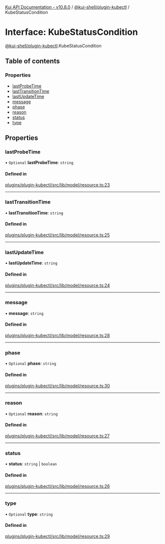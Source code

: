 [Kui API Documentation - v10.8.0](../README.md) / [@kui-shell/plugin-kubectl](../modules/kui_shell_plugin_kubectl.md) / KubeStatusCondition

# Interface: KubeStatusCondition

[@kui-shell/plugin-kubectl](../modules/kui_shell_plugin_kubectl.md).KubeStatusCondition

## Table of contents

### Properties

- [lastProbeTime](kui_shell_plugin_kubectl.KubeStatusCondition.md#lastprobetime)
- [lastTransitionTime](kui_shell_plugin_kubectl.KubeStatusCondition.md#lasttransitiontime)
- [lastUpdateTime](kui_shell_plugin_kubectl.KubeStatusCondition.md#lastupdatetime)
- [message](kui_shell_plugin_kubectl.KubeStatusCondition.md#message)
- [phase](kui_shell_plugin_kubectl.KubeStatusCondition.md#phase)
- [reason](kui_shell_plugin_kubectl.KubeStatusCondition.md#reason)
- [status](kui_shell_plugin_kubectl.KubeStatusCondition.md#status)
- [type](kui_shell_plugin_kubectl.KubeStatusCondition.md#type)

## Properties

### lastProbeTime

• `Optional` **lastProbeTime**: `string`

#### Defined in

[plugins/plugin-kubectl/src/lib/model/resource.ts:23](https://github.com/mra-ruiz/kui/blob/a3b5e3edf/plugins/plugin-kubectl/src/lib/model/resource.ts#L23)

---

### lastTransitionTime

• **lastTransitionTime**: `string`

#### Defined in

[plugins/plugin-kubectl/src/lib/model/resource.ts:25](https://github.com/mra-ruiz/kui/blob/a3b5e3edf/plugins/plugin-kubectl/src/lib/model/resource.ts#L25)

---

### lastUpdateTime

• **lastUpdateTime**: `string`

#### Defined in

[plugins/plugin-kubectl/src/lib/model/resource.ts:24](https://github.com/mra-ruiz/kui/blob/a3b5e3edf/plugins/plugin-kubectl/src/lib/model/resource.ts#L24)

---

### message

• **message**: `string`

#### Defined in

[plugins/plugin-kubectl/src/lib/model/resource.ts:28](https://github.com/mra-ruiz/kui/blob/a3b5e3edf/plugins/plugin-kubectl/src/lib/model/resource.ts#L28)

---

### phase

• `Optional` **phase**: `string`

#### Defined in

[plugins/plugin-kubectl/src/lib/model/resource.ts:30](https://github.com/mra-ruiz/kui/blob/a3b5e3edf/plugins/plugin-kubectl/src/lib/model/resource.ts#L30)

---

### reason

• `Optional` **reason**: `string`

#### Defined in

[plugins/plugin-kubectl/src/lib/model/resource.ts:27](https://github.com/mra-ruiz/kui/blob/a3b5e3edf/plugins/plugin-kubectl/src/lib/model/resource.ts#L27)

---

### status

• **status**: `string` \| `boolean`

#### Defined in

[plugins/plugin-kubectl/src/lib/model/resource.ts:26](https://github.com/mra-ruiz/kui/blob/a3b5e3edf/plugins/plugin-kubectl/src/lib/model/resource.ts#L26)

---

### type

• `Optional` **type**: `string`

#### Defined in

[plugins/plugin-kubectl/src/lib/model/resource.ts:29](https://github.com/mra-ruiz/kui/blob/a3b5e3edf/plugins/plugin-kubectl/src/lib/model/resource.ts#L29)
